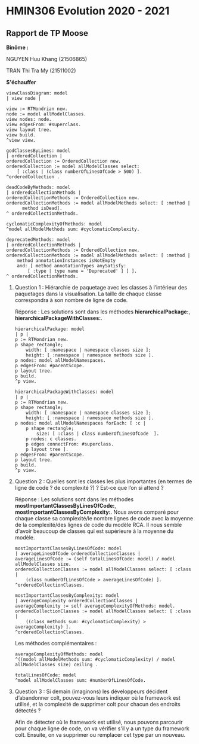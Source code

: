 # HMIN306 Evolution 2020 - 2021
## Rapport de TP Moose 
**Binôme :**

NGUYEN Huu Khang (21506865)

TRAN Thi Tra My (21511002)

**S'échauffer**

    viewClassDiagram: model
	| view node |
	
	view := RTMondrian new.
	node := model allModelClasses.
	view nodes: node.
	view edgesFrom: #superclass.
	view layout tree.
	view build.
	^view view.

    godClassesByLines: model 
	| orderedCollection | 
	orderedCollection := OrderedCollection new.
	orderedCollection := model allModelClasses select:
		[ :class | (class numberOfLinesOfCode > 500) ].
	^orderedCollection .

    deadCodeByMethods: model 
	| orderedCollectionMethods |
	orderedCollectionMethods := OrderedCollection new.
	orderedCollectionMethods := model allModelMethods select: [ :method |
		  method isDead].
	^ orderedCollectionMethods.

    cyclomaticComplexityOfMethods: model 
	^model allModelMethods sum: #cyclomaticComplexity.

    deprecatedMethods: model
	| orderedCollectionMethods |
	orderedCollectionMethods := OrderedCollection new.
	orderedCollectionMethods := model allModelMethods select: [ :method |
		method annotationInstances isNotEmpty 
		and: [ method annotationTypes anySatisfy:
			[ :type | type name = 'Deprecated' ] ] ].
	^ orderedCollectionMethods.

1. Question 1 : Hiérarchie de paquetage avec les classes à l’intérieur des paquetages dans la visualisation. La taille de chaque classe correspondra à son nombre de ligne de code.

    Réponse : Les solutions sont dans les méthodes **hierarchicalPackage:**, **hierarchicalPackageWithClasses:**. 
    ```Smalltalk
    hierarchicalPackage: model 
	| p | 
	p := RTMondrian new.
	p shape rectangle;
		width: [ :namespace | namespace classes size ];
		height: [ :namespace | namespace methods size ].
	p nodes: model allModelNamespaces.
	p edgesFrom: #parentScope.
	p layout tree.
	p build.
	^p view.
    ```
    
    ```Smalltalk
    hierarchicalPackageWithClasses: model 
	| p | 
	p := RTMondrian new.
	p shape rectangle;
		width: [ :namespace | namespace classes size ];
		height: [ :namespace | namespace methods size ].
	p nodes: model allModelNamespaces forEach: [ :c | 
		p shape rectangle;
			size: [ :class | class numberOfLinesOfCode  ].
		p nodes: c classes.
		p edges connectFrom: #superclass.
		p layout tree ].
	p edgesFrom: #parentScope.
	p layout tree.
	p build.
	^p view.
    ```

2. Question 2 : Quelles sont les classes les plus importantes (en termes de ligne de code ? de complexité ?) ? Est-ce que l’on si attend ? 

    Réponse : Les solutions sont dans les méthodes **mostImportantClassesByLinesOfCode:**, **mostImportantClassesByComplexity:**. Nous avons comparé pour chaque classe sa complexité/le nombre lignes de code avec la moyenne de la complexité/des lignes de code du modèle RCA. Il nous semble d'avoir beaucoup de classes qui est supérieure à la moyenne du modèle. 
    ```Smalltalk
    mostImportantClassesByLinesOfCode: model
	| averageLinesOfCode orderedCollectionClasses |
	averageLinesOfCode := (self totalLinesOfCode: model) / model allModelClasses size.
	orderedCollectionClasses := model allModelClasses select: [ :class |
		(class numberOfLinesOfCode > averageLinesOfCode) ].
	^orderedCollectionClasses.
    ```

    ```Smalltalk
    mostImportantClassesByComplexity: model
	| averageComplexity orderedCollectionClasses |
	averageComplexity := self averageComplexityOfMethods: model.
	orderedCollectionClasses := model allModelClasses select: [ :class |
		((class methods sum: #cyclomaticComplexity) > averageComplexity) ].
	^orderedCollectionClasses.
    ```
    Les méthodes complémentaires : 

    ```Smalltalk
    averageComplexityOfMethods: model
	^((model allModelMethods sum: #cyclomaticComplexity) / model allModelClasses size) ceiling .
    ```

    ```Smalltalk
    totalLinesOfCode: model
	^model allModelClasses sum: #numberOfLinesOfCode.
    ```


3. Question 3 : Si demain (imaginons) les développeurs décident d’abandonner colt, pouvez-vous leurs indiquer où le framework est utilisé, et la complexité de supprimer colt pour chacun des endroits détectés ?

    Afin de détecter où le framework est utilisé, nous pouvons parcourir pour chaque ligne de code, on va vérifier s'il y a un type du framework colt. Ensuite, on va supprimer ou remplacer cet type par un nouveau.   

